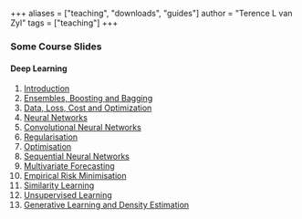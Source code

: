 +++
aliases = ["teaching", "downloads", "guides"]
author = "Terence L van Zyl"
tags = ["teaching"]
+++

### Some Course Slides

#### Deep Learning

1. [Introduction](https://docs.google.com/presentation/d/1emtBBmfO0gHJl_lqQ1uvsHbxwA7T4AuWNLfmbJAyY9I/pub?start=false&loop=false&delayms=3000)
2. [Ensembles, Boosting and Bagging](https://docs.google.com/presentation/d/1-ffbZnKOJ39RG2TyqvXiBysxXulbMqV6G2RctcviFO0/pub?start=false&loop=false&delayms=3000)
3. [Data, Loss, Cost and Optimization](https://docs.google.com/presentation/d/1j2GE_Uo9fXGAaRDeNArSwDXMQA5a6ByiIws0w1awgzo/pub?start=false&loop=false&delayms=3000)
4. [Neural Networks](https://docs.google.com/presentation/d/1vd46V3gfET8LxND-CVepk_HYEeL3XFntVe9C72LAdRc/pub?start=false&loop=false&delayms=3000)
5. [Convolutional Neural Networks](https://docs.google.com/presentation/d/1o_TMKwLhVcNF_0O-_rYX5CzPOiTWx6sqrcmw3j7dYmA/pub?start=false&loop=false&delayms=3000)
6. [Regularisation](https://docs.google.com/presentation/d/1BFHsQuUp4kI6AhOYFzH41NhbNAuxniEY5v_LAvmmQIA/pub?start=false&loop=false&delayms=3000)
7. [Optimisation](https://docs.google.com/presentation/d/110j41ExnIoo1YWwp8zjdeDVV8duTCHsuxH1TEiZj-AQ/pub?start=false&loop=false&delayms=3000)
8. [Sequential Neural Networks](https://docs.google.com/presentation/d/1fMAYRpTr-Fg2vk7XCv1wde-uKTBaixXFFtYF16SlZbI/pub?start=false&loop=false&delayms=3000)
9. [Multivariate Forecasting](https://docs.google.com/presentation/d/10bUW0ah8_RPO8EEFUOLZUQGMMOsUAIpWB2nDZZ3cgCM/pub?start=false&loop=false&delayms=3000)
10. [Empirical Risk Minimisation](https://docs.google.com/presentation/d/1rkStzJeQnnvEfyEhoqAjSBdyE7z1X0wT5leTf7Ppb8s/pub?start=false&loop=false&delayms=3000)
11. [Similarity Learning](https://docs.google.com/presentation/d/1QBJKmRI9wZAlesZKR5POExGE5LuxDkyulXYs55krack/pub?start=false&loop=false&delayms=3000)
12. [Unsupervised Learning](https://docs.google.com/presentation/d/1xlt1wj6Z-vKCGzSnv-On-gl9ZZGlcIK4Lqda2CkA5Vw/pub?start=false&loop=false&delayms=3000)
13. [Generative Learning and Density Estimation](https://docs.google.com/presentation/d/1FIKVfsfjZaF1L18iRnh6BTCp2Od2Kd0S70LrBvcWTTE/pub?start=false&loop=false&delayms=3000)

